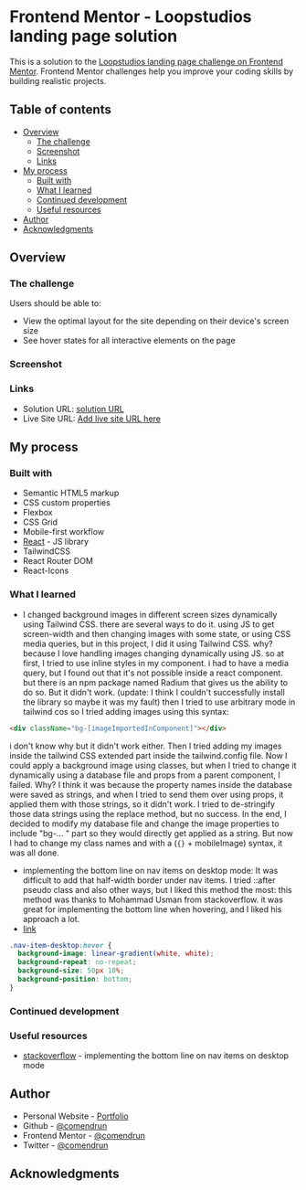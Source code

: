 # Frontend Mentor - Loopstudios landing page solution

This is a solution to the [Loopstudios landing page challenge on Frontend Mentor](https://www.frontendmentor.io/challenges/loopstudios-landing-page-N88J5Onjw). Frontend Mentor challenges help you improve your coding skills by building realistic projects.

## Table of contents

- [Overview](#overview)
  - [The challenge](#the-challenge)
  - [Screenshot](#screenshot)
  - [Links](#links)
- [My process](#my-process)
  - [Built with](#built-with)
  - [What I learned](#what-i-learned)
  - [Continued development](#continued-development)
  - [Useful resources](#useful-resources)
- [Author](#author)
- [Acknowledgments](#acknowledgments)

## Overview

### The challenge

Users should be able to:

- View the optimal layout for the site depending on their device's screen size
- See hover states for all interactive elements on the page

### Screenshot

### Links

- Solution URL: [solution URL](https://your-solution-url.com)
- Live Site URL: [Add live site URL here](https://comendrun.com/loopstudios/)

## My process

### Built with

- Semantic HTML5 markup
- CSS custom properties
- Flexbox
- CSS Grid
- Mobile-first workflow
- [React](https://reactjs.org/) - JS library
- TailwindCSS
- React Router DOM
- React-Icons

### What I learned

- I changed background images in different screen sizes dynamically using Tailwind CSS. there are several ways to do it. using JS to get screen-width and then changing images with some state, or using CSS media queries, but in this project, I did it using Tailwind CSS. why? because I love handling images changing dynamically using JS.
  so at first, I tried to use inline styles in my component. i had to have a media query, but I found out that it's not possible inside a react component. but there is an npm package named Radium that gives us the ability to do so. But it didn't work. (update: I think I couldn't successfully install the library so maybe it was my fault)
  then I tried to use arbitrary mode in tailwind cos so I tried adding images using this syntax:

```html
<div className="bg-[imageImportedInComponent]"></div>
```

i don't know why but it didn't work either.
Then I tried adding my images inside the tailwind CSS extended part inside the tailwind.config file. Now I could apply a background image using classes, but when I tried to change it dynamically using a database file and props from a parent component, I failed. Why? I think it was because the property names inside the database were saved as strings, and when I tried to send them over using props, it applied them with those strings, so it didn't work.
I tried to de-stringify those data strings using the replace method, but no success.
In the end, I decided to modify my database file and change the image properties to include "bg-... " part so they would directly get applied as a string. But now I had to change my class names and with a (`{}` + mobileImage) syntax, it was all done.

- implementing the bottom line on nav items on desktop mode:
  It was difficult to add that half-width border under nav items. I tried ::after pseudo class and also other ways, but I liked this method the most:
  this method was thanks to Mohammad Usman from stackoverflow. it was great for implementing the bottom line when hovering, and I liked his approach a lot.
- [link](https://stackoverflow.com/questions/4131490/any-way-to-limit-border-length)

```css
.nav-item-desktop:hover {
  background-image: linear-gradient(white, white);
  background-repeat: no-repeat;
  background-size: 50px 10%;
  background-position: bottom;
}
```

### Continued development

### Useful resources

- [stackoverflow](https://stackoverflow.com/questions/4131490/any-way-to-limit-border-length) - implementing the bottom line on nav items on desktop mode

## Author

- Personal Website - [Portfolio](https://comendrun.com/)
- Github - [@comendrun](https://github.com/comendrun)
- Frontend Mentor - [@comendrun](https://www.frontendmentor.io/profile/comendrun)
- Twitter - [@comendrun](https://twitter.com/comendrun)

## Acknowledgments
